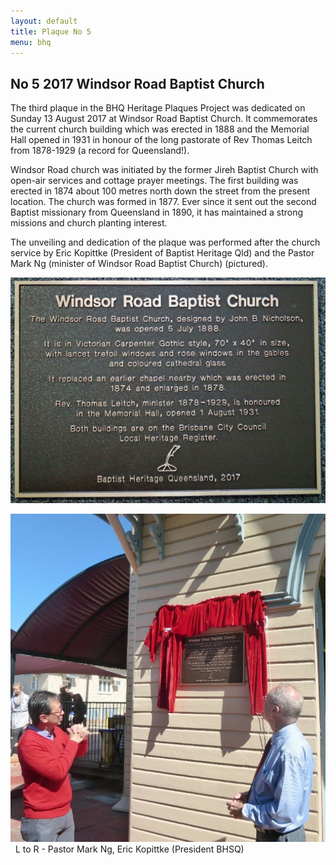 ```yaml
---
layout: default
title: Plaque No 5
menu: bhq
---
```


## No 5 2017 Windsor Road Baptist Church

The third plaque in the BHQ Heritage Plaques Project was dedicated on Sunday 13 August 2017 at Windsor Road Baptist Church. It commemorates the current church building which was erected in 1888 and the Memorial Hall opened in 1931 in honour of the long pastorate of Rev Thomas Leitch from 1878-1929 (a record for Queensland!). 

Windsor Road church was initiated by the former Jireh Baptist Church with open-air services and cottage prayer meetings. The first building was erected in 1874 about 100 metres north down the street from the present location. The church was formed in 1877. Ever since it sent out the second Baptist missionary from Queensland in 1890, it has maintained a strong missions and church planting interest.

The unveiling and dedication of the plaque was performed after the church service by Eric Kopittke (President of Baptist Heritage Qld) and the Pastor Mark Ng (minister of Windsor Road Baptist Church) (pictured). 

![Plaque 5](/images/plaque05.jpg)

![Plaque 5 unveiling](/images/plaque05-unveil.jpg) <br/> 
L to R - Pastor Mark Ng, Eric Kopittke (President BHSQ)